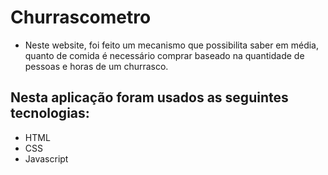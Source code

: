 # Churrascometro

- Neste website, foi feito um mecanismo que possibilita saber em média, quanto de comida é necessário comprar baseado na quantidade de pessoas e horas de um churrasco.

## Nesta aplicação foram usados as seguintes tecnologias:

- HTML
- CSS
- Javascript
